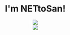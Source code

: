 <h1 align="center">I'm NETtoSan! </h1>
<p align="center">
  <a href="https://skillicons.dev">
    <img src="https://skillicons.dev/icons?i=arduino,javascript,java,python,pytorch,tensorflow,bash,cloudflare,docker,express,nodejs,nginx" /><br>
    <img src="https://skillicons.dev/icons?i=vim,visualstudio,vscode" />
  </a>
</p>

<!---
NETtoSan/NETtoSan is a ✨ special ✨ repository because its `README.md` (this file) appears on your GitHub profile.
You can click the Preview link to take a look at your changes.
--->
